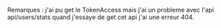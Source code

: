 Remarques : j'ai pu get le TokenAccess mais j'ai un probleme avec l'api api/users/stats quand j'essaye de get cet api j'ai une erreur 404.
